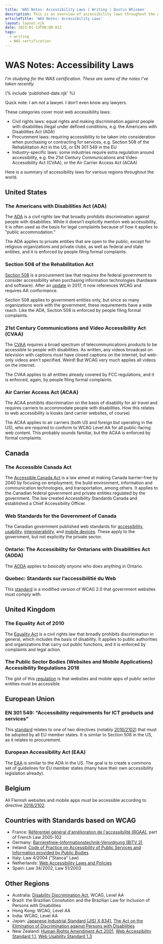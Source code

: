 ```yaml
---
title: 'WAS Notes: Accessibility Laws | Writing | Dustin Whisman'
description: This is an overview of accessibility laws throughout the world and how they apply to digital accessibility.
articleTitle: 'WAS Notes: Accessibility Laws'
layout: layout.njk
date: 2023-01-13T00:00:01Z
tags:
  - writing
  - WAS certification
---
```


# WAS Notes: Accessibility Laws

_I'm studying for the WAS certification. These are some of the notes I've taken recently._

{% include 'published-date.njk' %}

Quick note: I am not a lawyer. I don’t even know any lawyers.

These categories cover most web accessibility laws:

- Civil rights laws: equal rights and making discrimination against people with disabilities illegal under defined conditions, e.g. the Americans with Disabilities Act (ADA)
- Procurement laws: requiring accessibility to be taken into consideration when purchasing or contracting for services, e.g. Section 508 of the Rehabilitation Act in the US, or EN 301 549 in the EU
- Industry-specific laws: some industries require extra regulation around accessibility, e.g. the 21st Century Communications and Video Accessibility Act (CVAA), or the Air Carrier Access Act (ACAA)

Here is a summary of accessibility laws for various regions throughout the world.

## United States

### The Americans with Disabilities Act (ADA)

The [ADA](https://www.ada.gov/) is a civil rights law that broadly prohibits discrimination against people with disabilities. While it doesn’t explicitly mention web accessibility, it is often used as the basis for legal complaints because of how it applies to “public accommodation.”

The ADA applies to private entities that are open to the public, except for religious organizations and private clubs, as well as federal and state entities, and it is enforced by people filing formal complaints.

### Section 508 of the Rehabilitation Act

[Section 508](https://www.section508.gov/) is a procurement law that requires the federal government to consider accessibility when purchasing information technologies (hardware and software). After an [update](https://www.section508.gov/blog/access-board-updates-ict-requirements/) in 2017, it now references WCAG and requires AA conformance.

Section 508 applies to government entities only, but since so many organizations work with the government, these requirements have a wide reach. Like the ADA, Section 508 is enforced by people filing formal complaints.

### 21st Century Communications and Video Accessibility Act (CVAA)

The [CVAA](https://www.fcc.gov/consumers/guides/21st-century-communications-and-video-accessibility-act-cvaa) requires a broad spectrum of telecommunications products to be accessible to people with disabilities. As written, any videos broadcast on television with captions must have closed captions on the internet, but web-only videos aren’t specified. Weird! But WCAG very much applies all videos on the internet.

The CVAA applies to all entities already covered by FCC regulations, and it is enforced, again, by people filing formal complaints.

### Air Carrier Access Act (ACAA)

The ACAA prohibits discrimination on the basis of disability for air travel and requires carriers to accommodate people with disabilities. How this relates to web accessibility is kiosks (and carrier websites, of course).

The ACAA applies to air carriers (both US and foreign but operating in the US), who are required to conform to WCAG Level AA for all public-facing web content. This probably sounds familiar, but the ACAA is enforced by formal complaints.

## Canada

### The Accessible Canada Act

The [Accessible Canada Act](https://www.canada.ca/en/employment-social-development/programs/accessible-people-disabilities/act-summary.html) is a law aimed at making Canada barrier-free by 2040 by focusing on employment, the build environment, information and communication technologies, and transportation, among others. It applies to the Canadian federal government and private entities regulated by the government. The law created Accessibility Standards Canada and established a Chief Accessibility Officer.

### Web Standards for the Government of Canada

The Canadian government published web standards for [accessibility](http://www.tbs-sct.gc.ca/pol/doc-eng.aspx?id=23601), [usability](http://www.tbs-sct.gc.ca/pol/doc-eng.aspx?id=24227), [interoperability](http://www.tbs-sct.gc.ca/pol/doc-eng.aspx?id=25875), and [mobile devices](http://www.tbs-sct.gc.ca/pol/doc-eng.aspx?id=27088). These apply to the government, but not explicitly the private sector.

### Ontario: The Accessibility for Ontarians with Disabilities Act (AODA)

The [AODA](http://www.e-laws.gov.on.ca/html/statutes/english/elaws_statutes_05a11_e.htm) applies to _basically anyone_ who does anything in Ontario.

### Quebec: Standards sur l’accessibilitié du Web

This [standard](http://www.tresor.gouv.qc.ca/ressources-informationnelles/standards-sur-laccessibilite-du-web/) is a modified version of WCAG 2.0 that government websites must comply with.

## United Kingdom

### The Equality Act of 2010

The [Equality Act](https://www.gov.uk/equality-act-2010-guidance) is a civil rights law that broadly prohibits discrimination in general, which includes the basis of disability. It applies to public authorities and organizations that carry out public functions, and it is enforced by complaints and legal action.

### The Public Sector Bodies (Websites and Mobile Applications) Accessibility Regulations 2018

The gist of this [regulation](https://www.legislation.gov.uk/uksi/2018/852/contents/made) is that websites and mobile apps of public sector entities must be accessible.

## European Union

### EN 301 549: “Accessibility requirements for ICT products and services”

This [standard](https://www.etsi.org/deliver/etsi_en/301500_301599/301549/03.02.01_60/en_301549v030201p.pdf) relates to one of two directives (notably [2016/2102](https://eur-lex.europa.eu/legal-content/EN/TXT/HTML/?uri=CELEX:32016L2102)) that must be adopted by all EU member states. It is similar to Section 508 in the US, as it relates to procurement.

### European Accessibility Act (EAA)

The [EAA](https://eur-lex.europa.eu/legal-content/EN/TXT/?uri=COM%3A2015%3A0615%3AFIN) is similar to the ADA in the US. The goal is to create a commons set of guidelines for EU member states (many have their own accessibility legislation already).

## Belgium

All Flemish websites and mobile apps must be accessible according to directive [2016/2102](https://eur-lex.europa.eu/legal-content/EN/TXT/HTML/?uri=CELEX:32016L2102).

## Countries with Standards based on WCAG

- France: [Référentiel général d'amélioration de l'accessibilité (RGAA)](https://www.numerique.gouv.fr/publications/rgaa-accessibilite/), part of French Law 2005-102
- Germany: [Barrierefreie-Informationstechnik-Verordnung (BITV 2)](http://www.gesetze-im-internet.de/bitv_2_0/index.html)
- Ireland: [Code of Practice on Accessibility of Public Services and Information provided by Public Bodies](https://nda.ie/publications/code-of-practice-on-accessibility-of-public-services-and-information-provided-by-public-bodies-nda-report)
- Italy: Law 4/2004 (”Stanca” Law)
- Netherlands: [Web Accessibility Laws and Policies](https://www.w3.org/WAI/Policy/policy/netherlands/)
- Spain: Law 34/2002, Law 51/2003

## Other Regions

- Australia: [Disability Discrimination Act](http://www.humanrights.gov.au/world-wide-web-access-disability-discrimination-act-advisory-notes-ver-40-2010), WCAG, Level AA
- Brazil: the Brazilian Consitution and the Brazilian Law for Inclusion of Persons with Disabilities
- Hong Kong: WCAG, Level AA
- India: WCAG, Level AA
- Japan: [Japanese Industrial Standard (JIS) X 8341](https://archive.org/stream/jis.x.8341.7.e.2011/jis.x.8341.7.e.2011_djvu.txt), [The Act on the Elimination of Discrimination against Persons with Disabilities](http://www.waseda.jp/hiken/en/jalaw_inf/topics2014/legislation/001asakura.html)
- New Zealand: [Human Rights Amendment Act 2001](http://www.legislation.govt.nz/act/public/2001/0096/latest/DLM121285.html), [Web Accessibility Standard 1.1](https://www.digital.govt.nz/standards-and-guidance/nz-government-web-standards/web-accessibility-standard-1-1/), [Web Usability Standard 1.3](https://www.digital.govt.nz/standards-and-guidance/nz-government-web-standards/web-usability-standard-1-3/)
